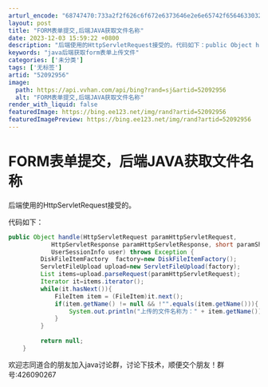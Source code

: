 ```yaml
---
arturl_encode: "68747470:733a2f2f626c6f672e6373646e2e6e65742f65646330323238:2f61727469636c652f64657461696c732f3532303932393536"
layout: post
title: "FORM表单提交,后端JAVA获取文件名称"
date: 2023-12-03 15:59:22 +0800
description: "后端使用的HttpServletRequest接受的。代码如下：public Object hand"
keywords: "java后端获取form表单上传文件"
categories: ['未分类']
tags: ['无标签']
artid: "52092956"
image:
  path: https://api.vvhan.com/api/bing?rand=sj&artid=52092956
  alt: "FORM表单提交,后端JAVA获取文件名称"
render_with_liquid: false
featuredImage: https://bing.ee123.net/img/rand?artid=52092956
featuredImagePreview: https://bing.ee123.net/img/rand?artid=52092956
---
```


# FORM表单提交，后端JAVA获取文件名称

后端使用的HttpServletRequest接受的。

代码如下：

```java
public Object handle(HttpServletRequest paramHttpServletRequest,
			HttpServletResponse paramHttpServletResponse, short paramShort,
			UserSessionInfo user) throws Exception {
		 DiskFileItemFactory  factory=new DiskFileItemFactory();
		 ServletFileUpload upload=new ServletFileUpload(factory);
		 List items=upload.parseRequest(paramHttpServletRequest);
		 Iterator it=items.iterator();
         while(it.hasNext()){
        	 FileItem item = (FileItem)it.next();
        	 if(item.getName() != null && !"".equals(item.getName())){
        		 System.out.println("上传的文件名称为：" + item.getName());
        	 }
         }
        
         return null;
	}
```

  

欢迎志同道合的朋友加入java讨论群，讨论下技术，顺便交个朋友！群号:426090267